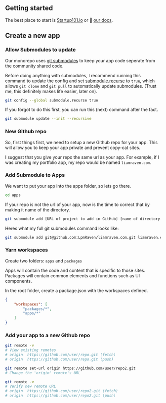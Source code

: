 ## Getting started

The best place to start is [Startup101.io](https://startup101.io/) or 📖 [our docs](https://startup101.io/docs/).


## Create a new app


### Allow Submodules to update

Our monorepo uses [git submodules](https://git-scm.com/book/en/v2/Git-Tools-Submodules) to keep your app code seperate from the community shared code.

Before doing anything with submodules, I recommend running this command to update the config and set [submodule.recurse](https://blog.bitsrc.io/how-to-utilize-submodules-within-git-repos-5dfdd1c62d09#:~:text=config%20and%20set-,submodule.recurse,-to%20true%2C%20which) to `true`, which allows `git clone` and `git pull` to automatically update submodules. (Trust me, this definitely makes life easier, later on).

```bash
git config --global submodule.recurse true
```

If you forgot to do this first, you can run this (next) command after the fact.

```bash
git submodule update --init --recursive
```

### New Github repo

So, first things first, we need to setup a new Github repo for your app. This will allow you to keep your app private and prevent copy-cat sites.

I suggest that you give your repo the same url as your app. For example, if I was creating my portfolio app, my repo would be named `liamraven.com`.

### Add Submodule to Apps

We want to put your app into the apps folder, so lets go there.

```bash
cd apps
```

If your repo is not the url of your app, now is the time to correct that by making it name of the directory.

```bash
git submodule add [URL of project to add in GitHub] [name of directory you want to see in the project]
```

Heres what my full git submodules command looks like:

```bash
git submodule add git@github.com:LpmRaven/liamraven.com.git liamraven.com
```

### Yarn workspaces

Create two folders: `apps` and `packages`

Apps will contain the code and content that is specific to those sites.
Packages will contain common elements and functions such as UI components.

In the root folder, create a package.json with the workspaces defined.
```json
{
    "workspaces": [
        "packages/*",
        "apps/*"
    ]
}
```


### Add your app to a new Github repo

```bash
git remote -v
# View existing remotes
# origin  https://github.com/user/repo.git (fetch)
# origin  https://github.com/user/repo.git (push)

git remote set-url origin https://github.com/user/repo2.git
# Change the 'origin' remote's URL

git remote -v
# Verify new remote URL
# origin  https://github.com/user/repo2.git (fetch)
# origin  https://github.com/user/repo2.git (push)
```

